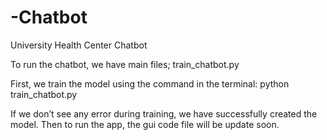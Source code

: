 # -Chatbot
University Health Center Chatbot

To run the chatbot, 
we have main files; train_chatbot.py 

First, we train the model using the command in the terminal:   python train_chatbot.py

If we don’t see any error during training, we have successfully created the model. 
Then to run the app, the gui code file will be update soon.
